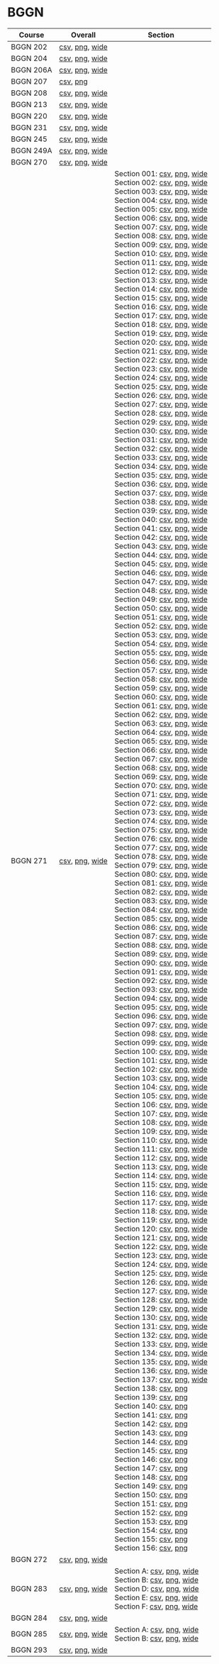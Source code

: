 # BGGN

| Course | Overall | Section |
| ------ | ------- | ------- |
| BGGN 202 | [csv](https://github.com/UCSD-Historical-Enrollment-Data/2023Fall/blob/main/overall/BGGN%20202.csv), [png](https://raw.githubusercontent.com/UCSD-Historical-Enrollment-Data/2023Fall/main/plot_overall/BGGN%20202.png), [wide](https://raw.githubusercontent.com/UCSD-Historical-Enrollment-Data/2023Fall/main/plot_overall_wide/BGGN%20202.png) |  |
| BGGN 204 | [csv](https://github.com/UCSD-Historical-Enrollment-Data/2023Fall/blob/main/overall/BGGN%20204.csv), [png](https://raw.githubusercontent.com/UCSD-Historical-Enrollment-Data/2023Fall/main/plot_overall/BGGN%20204.png), [wide](https://raw.githubusercontent.com/UCSD-Historical-Enrollment-Data/2023Fall/main/plot_overall_wide/BGGN%20204.png) |  |
| BGGN 206A | [csv](https://github.com/UCSD-Historical-Enrollment-Data/2023Fall/blob/main/overall/BGGN%20206A.csv), [png](https://raw.githubusercontent.com/UCSD-Historical-Enrollment-Data/2023Fall/main/plot_overall/BGGN%20206A.png), [wide](https://raw.githubusercontent.com/UCSD-Historical-Enrollment-Data/2023Fall/main/plot_overall_wide/BGGN%20206A.png) |  |
| BGGN 207 | [csv](https://github.com/UCSD-Historical-Enrollment-Data/2023Fall/blob/main/overall/BGGN%20207.csv), [png](https://raw.githubusercontent.com/UCSD-Historical-Enrollment-Data/2023Fall/main/plot_overall/BGGN%20207.png) |  |
| BGGN 208 | [csv](https://github.com/UCSD-Historical-Enrollment-Data/2023Fall/blob/main/overall/BGGN%20208.csv), [png](https://raw.githubusercontent.com/UCSD-Historical-Enrollment-Data/2023Fall/main/plot_overall/BGGN%20208.png), [wide](https://raw.githubusercontent.com/UCSD-Historical-Enrollment-Data/2023Fall/main/plot_overall_wide/BGGN%20208.png) |  |
| BGGN 213 | [csv](https://github.com/UCSD-Historical-Enrollment-Data/2023Fall/blob/main/overall/BGGN%20213.csv), [png](https://raw.githubusercontent.com/UCSD-Historical-Enrollment-Data/2023Fall/main/plot_overall/BGGN%20213.png), [wide](https://raw.githubusercontent.com/UCSD-Historical-Enrollment-Data/2023Fall/main/plot_overall_wide/BGGN%20213.png) |  |
| BGGN 220 | [csv](https://github.com/UCSD-Historical-Enrollment-Data/2023Fall/blob/main/overall/BGGN%20220.csv), [png](https://raw.githubusercontent.com/UCSD-Historical-Enrollment-Data/2023Fall/main/plot_overall/BGGN%20220.png), [wide](https://raw.githubusercontent.com/UCSD-Historical-Enrollment-Data/2023Fall/main/plot_overall_wide/BGGN%20220.png) |  |
| BGGN 231 | [csv](https://github.com/UCSD-Historical-Enrollment-Data/2023Fall/blob/main/overall/BGGN%20231.csv), [png](https://raw.githubusercontent.com/UCSD-Historical-Enrollment-Data/2023Fall/main/plot_overall/BGGN%20231.png), [wide](https://raw.githubusercontent.com/UCSD-Historical-Enrollment-Data/2023Fall/main/plot_overall_wide/BGGN%20231.png) |  |
| BGGN 245 | [csv](https://github.com/UCSD-Historical-Enrollment-Data/2023Fall/blob/main/overall/BGGN%20245.csv), [png](https://raw.githubusercontent.com/UCSD-Historical-Enrollment-Data/2023Fall/main/plot_overall/BGGN%20245.png), [wide](https://raw.githubusercontent.com/UCSD-Historical-Enrollment-Data/2023Fall/main/plot_overall_wide/BGGN%20245.png) |  |
| BGGN 249A | [csv](https://github.com/UCSD-Historical-Enrollment-Data/2023Fall/blob/main/overall/BGGN%20249A.csv), [png](https://raw.githubusercontent.com/UCSD-Historical-Enrollment-Data/2023Fall/main/plot_overall/BGGN%20249A.png), [wide](https://raw.githubusercontent.com/UCSD-Historical-Enrollment-Data/2023Fall/main/plot_overall_wide/BGGN%20249A.png) |  |
| BGGN 270 | [csv](https://github.com/UCSD-Historical-Enrollment-Data/2023Fall/blob/main/overall/BGGN%20270.csv), [png](https://raw.githubusercontent.com/UCSD-Historical-Enrollment-Data/2023Fall/main/plot_overall/BGGN%20270.png), [wide](https://raw.githubusercontent.com/UCSD-Historical-Enrollment-Data/2023Fall/main/plot_overall_wide/BGGN%20270.png) |  |
| BGGN 271 | [csv](https://github.com/UCSD-Historical-Enrollment-Data/2023Fall/blob/main/overall/BGGN%20271.csv), [png](https://raw.githubusercontent.com/UCSD-Historical-Enrollment-Data/2023Fall/main/plot_overall/BGGN%20271.png), [wide](https://raw.githubusercontent.com/UCSD-Historical-Enrollment-Data/2023Fall/main/plot_overall_wide/BGGN%20271.png) | Section 001: [csv](https://github.com/UCSD-Historical-Enrollment-Data/2023Fall/blob/main/section/BGGN%20271_001.csv), [png](https://raw.githubusercontent.com/UCSD-Historical-Enrollment-Data/2023Fall/main/plot_section/BGGN%20271_001.png), [wide](https://raw.githubusercontent.com/UCSD-Historical-Enrollment-Data/2023Fall/main/plot_section_wide/BGGN%20271_001.png)<br>Section 002: [csv](https://github.com/UCSD-Historical-Enrollment-Data/2023Fall/blob/main/section/BGGN%20271_002.csv), [png](https://raw.githubusercontent.com/UCSD-Historical-Enrollment-Data/2023Fall/main/plot_section/BGGN%20271_002.png), [wide](https://raw.githubusercontent.com/UCSD-Historical-Enrollment-Data/2023Fall/main/plot_section_wide/BGGN%20271_002.png)<br>Section 003: [csv](https://github.com/UCSD-Historical-Enrollment-Data/2023Fall/blob/main/section/BGGN%20271_003.csv), [png](https://raw.githubusercontent.com/UCSD-Historical-Enrollment-Data/2023Fall/main/plot_section/BGGN%20271_003.png), [wide](https://raw.githubusercontent.com/UCSD-Historical-Enrollment-Data/2023Fall/main/plot_section_wide/BGGN%20271_003.png)<br>Section 004: [csv](https://github.com/UCSD-Historical-Enrollment-Data/2023Fall/blob/main/section/BGGN%20271_004.csv), [png](https://raw.githubusercontent.com/UCSD-Historical-Enrollment-Data/2023Fall/main/plot_section/BGGN%20271_004.png), [wide](https://raw.githubusercontent.com/UCSD-Historical-Enrollment-Data/2023Fall/main/plot_section_wide/BGGN%20271_004.png)<br>Section 005: [csv](https://github.com/UCSD-Historical-Enrollment-Data/2023Fall/blob/main/section/BGGN%20271_005.csv), [png](https://raw.githubusercontent.com/UCSD-Historical-Enrollment-Data/2023Fall/main/plot_section/BGGN%20271_005.png), [wide](https://raw.githubusercontent.com/UCSD-Historical-Enrollment-Data/2023Fall/main/plot_section_wide/BGGN%20271_005.png)<br>Section 006: [csv](https://github.com/UCSD-Historical-Enrollment-Data/2023Fall/blob/main/section/BGGN%20271_006.csv), [png](https://raw.githubusercontent.com/UCSD-Historical-Enrollment-Data/2023Fall/main/plot_section/BGGN%20271_006.png), [wide](https://raw.githubusercontent.com/UCSD-Historical-Enrollment-Data/2023Fall/main/plot_section_wide/BGGN%20271_006.png)<br>Section 007: [csv](https://github.com/UCSD-Historical-Enrollment-Data/2023Fall/blob/main/section/BGGN%20271_007.csv), [png](https://raw.githubusercontent.com/UCSD-Historical-Enrollment-Data/2023Fall/main/plot_section/BGGN%20271_007.png), [wide](https://raw.githubusercontent.com/UCSD-Historical-Enrollment-Data/2023Fall/main/plot_section_wide/BGGN%20271_007.png)<br>Section 008: [csv](https://github.com/UCSD-Historical-Enrollment-Data/2023Fall/blob/main/section/BGGN%20271_008.csv), [png](https://raw.githubusercontent.com/UCSD-Historical-Enrollment-Data/2023Fall/main/plot_section/BGGN%20271_008.png), [wide](https://raw.githubusercontent.com/UCSD-Historical-Enrollment-Data/2023Fall/main/plot_section_wide/BGGN%20271_008.png)<br>Section 009: [csv](https://github.com/UCSD-Historical-Enrollment-Data/2023Fall/blob/main/section/BGGN%20271_009.csv), [png](https://raw.githubusercontent.com/UCSD-Historical-Enrollment-Data/2023Fall/main/plot_section/BGGN%20271_009.png), [wide](https://raw.githubusercontent.com/UCSD-Historical-Enrollment-Data/2023Fall/main/plot_section_wide/BGGN%20271_009.png)<br>Section 010: [csv](https://github.com/UCSD-Historical-Enrollment-Data/2023Fall/blob/main/section/BGGN%20271_010.csv), [png](https://raw.githubusercontent.com/UCSD-Historical-Enrollment-Data/2023Fall/main/plot_section/BGGN%20271_010.png), [wide](https://raw.githubusercontent.com/UCSD-Historical-Enrollment-Data/2023Fall/main/plot_section_wide/BGGN%20271_010.png)<br>Section 011: [csv](https://github.com/UCSD-Historical-Enrollment-Data/2023Fall/blob/main/section/BGGN%20271_011.csv), [png](https://raw.githubusercontent.com/UCSD-Historical-Enrollment-Data/2023Fall/main/plot_section/BGGN%20271_011.png), [wide](https://raw.githubusercontent.com/UCSD-Historical-Enrollment-Data/2023Fall/main/plot_section_wide/BGGN%20271_011.png)<br>Section 012: [csv](https://github.com/UCSD-Historical-Enrollment-Data/2023Fall/blob/main/section/BGGN%20271_012.csv), [png](https://raw.githubusercontent.com/UCSD-Historical-Enrollment-Data/2023Fall/main/plot_section/BGGN%20271_012.png), [wide](https://raw.githubusercontent.com/UCSD-Historical-Enrollment-Data/2023Fall/main/plot_section_wide/BGGN%20271_012.png)<br>Section 013: [csv](https://github.com/UCSD-Historical-Enrollment-Data/2023Fall/blob/main/section/BGGN%20271_013.csv), [png](https://raw.githubusercontent.com/UCSD-Historical-Enrollment-Data/2023Fall/main/plot_section/BGGN%20271_013.png), [wide](https://raw.githubusercontent.com/UCSD-Historical-Enrollment-Data/2023Fall/main/plot_section_wide/BGGN%20271_013.png)<br>Section 014: [csv](https://github.com/UCSD-Historical-Enrollment-Data/2023Fall/blob/main/section/BGGN%20271_014.csv), [png](https://raw.githubusercontent.com/UCSD-Historical-Enrollment-Data/2023Fall/main/plot_section/BGGN%20271_014.png), [wide](https://raw.githubusercontent.com/UCSD-Historical-Enrollment-Data/2023Fall/main/plot_section_wide/BGGN%20271_014.png)<br>Section 015: [csv](https://github.com/UCSD-Historical-Enrollment-Data/2023Fall/blob/main/section/BGGN%20271_015.csv), [png](https://raw.githubusercontent.com/UCSD-Historical-Enrollment-Data/2023Fall/main/plot_section/BGGN%20271_015.png), [wide](https://raw.githubusercontent.com/UCSD-Historical-Enrollment-Data/2023Fall/main/plot_section_wide/BGGN%20271_015.png)<br>Section 016: [csv](https://github.com/UCSD-Historical-Enrollment-Data/2023Fall/blob/main/section/BGGN%20271_016.csv), [png](https://raw.githubusercontent.com/UCSD-Historical-Enrollment-Data/2023Fall/main/plot_section/BGGN%20271_016.png), [wide](https://raw.githubusercontent.com/UCSD-Historical-Enrollment-Data/2023Fall/main/plot_section_wide/BGGN%20271_016.png)<br>Section 017: [csv](https://github.com/UCSD-Historical-Enrollment-Data/2023Fall/blob/main/section/BGGN%20271_017.csv), [png](https://raw.githubusercontent.com/UCSD-Historical-Enrollment-Data/2023Fall/main/plot_section/BGGN%20271_017.png), [wide](https://raw.githubusercontent.com/UCSD-Historical-Enrollment-Data/2023Fall/main/plot_section_wide/BGGN%20271_017.png)<br>Section 018: [csv](https://github.com/UCSD-Historical-Enrollment-Data/2023Fall/blob/main/section/BGGN%20271_018.csv), [png](https://raw.githubusercontent.com/UCSD-Historical-Enrollment-Data/2023Fall/main/plot_section/BGGN%20271_018.png), [wide](https://raw.githubusercontent.com/UCSD-Historical-Enrollment-Data/2023Fall/main/plot_section_wide/BGGN%20271_018.png)<br>Section 019: [csv](https://github.com/UCSD-Historical-Enrollment-Data/2023Fall/blob/main/section/BGGN%20271_019.csv), [png](https://raw.githubusercontent.com/UCSD-Historical-Enrollment-Data/2023Fall/main/plot_section/BGGN%20271_019.png), [wide](https://raw.githubusercontent.com/UCSD-Historical-Enrollment-Data/2023Fall/main/plot_section_wide/BGGN%20271_019.png)<br>Section 020: [csv](https://github.com/UCSD-Historical-Enrollment-Data/2023Fall/blob/main/section/BGGN%20271_020.csv), [png](https://raw.githubusercontent.com/UCSD-Historical-Enrollment-Data/2023Fall/main/plot_section/BGGN%20271_020.png), [wide](https://raw.githubusercontent.com/UCSD-Historical-Enrollment-Data/2023Fall/main/plot_section_wide/BGGN%20271_020.png)<br>Section 021: [csv](https://github.com/UCSD-Historical-Enrollment-Data/2023Fall/blob/main/section/BGGN%20271_021.csv), [png](https://raw.githubusercontent.com/UCSD-Historical-Enrollment-Data/2023Fall/main/plot_section/BGGN%20271_021.png), [wide](https://raw.githubusercontent.com/UCSD-Historical-Enrollment-Data/2023Fall/main/plot_section_wide/BGGN%20271_021.png)<br>Section 022: [csv](https://github.com/UCSD-Historical-Enrollment-Data/2023Fall/blob/main/section/BGGN%20271_022.csv), [png](https://raw.githubusercontent.com/UCSD-Historical-Enrollment-Data/2023Fall/main/plot_section/BGGN%20271_022.png), [wide](https://raw.githubusercontent.com/UCSD-Historical-Enrollment-Data/2023Fall/main/plot_section_wide/BGGN%20271_022.png)<br>Section 023: [csv](https://github.com/UCSD-Historical-Enrollment-Data/2023Fall/blob/main/section/BGGN%20271_023.csv), [png](https://raw.githubusercontent.com/UCSD-Historical-Enrollment-Data/2023Fall/main/plot_section/BGGN%20271_023.png), [wide](https://raw.githubusercontent.com/UCSD-Historical-Enrollment-Data/2023Fall/main/plot_section_wide/BGGN%20271_023.png)<br>Section 024: [csv](https://github.com/UCSD-Historical-Enrollment-Data/2023Fall/blob/main/section/BGGN%20271_024.csv), [png](https://raw.githubusercontent.com/UCSD-Historical-Enrollment-Data/2023Fall/main/plot_section/BGGN%20271_024.png), [wide](https://raw.githubusercontent.com/UCSD-Historical-Enrollment-Data/2023Fall/main/plot_section_wide/BGGN%20271_024.png)<br>Section 025: [csv](https://github.com/UCSD-Historical-Enrollment-Data/2023Fall/blob/main/section/BGGN%20271_025.csv), [png](https://raw.githubusercontent.com/UCSD-Historical-Enrollment-Data/2023Fall/main/plot_section/BGGN%20271_025.png), [wide](https://raw.githubusercontent.com/UCSD-Historical-Enrollment-Data/2023Fall/main/plot_section_wide/BGGN%20271_025.png)<br>Section 026: [csv](https://github.com/UCSD-Historical-Enrollment-Data/2023Fall/blob/main/section/BGGN%20271_026.csv), [png](https://raw.githubusercontent.com/UCSD-Historical-Enrollment-Data/2023Fall/main/plot_section/BGGN%20271_026.png), [wide](https://raw.githubusercontent.com/UCSD-Historical-Enrollment-Data/2023Fall/main/plot_section_wide/BGGN%20271_026.png)<br>Section 027: [csv](https://github.com/UCSD-Historical-Enrollment-Data/2023Fall/blob/main/section/BGGN%20271_027.csv), [png](https://raw.githubusercontent.com/UCSD-Historical-Enrollment-Data/2023Fall/main/plot_section/BGGN%20271_027.png), [wide](https://raw.githubusercontent.com/UCSD-Historical-Enrollment-Data/2023Fall/main/plot_section_wide/BGGN%20271_027.png)<br>Section 028: [csv](https://github.com/UCSD-Historical-Enrollment-Data/2023Fall/blob/main/section/BGGN%20271_028.csv), [png](https://raw.githubusercontent.com/UCSD-Historical-Enrollment-Data/2023Fall/main/plot_section/BGGN%20271_028.png), [wide](https://raw.githubusercontent.com/UCSD-Historical-Enrollment-Data/2023Fall/main/plot_section_wide/BGGN%20271_028.png)<br>Section 029: [csv](https://github.com/UCSD-Historical-Enrollment-Data/2023Fall/blob/main/section/BGGN%20271_029.csv), [png](https://raw.githubusercontent.com/UCSD-Historical-Enrollment-Data/2023Fall/main/plot_section/BGGN%20271_029.png), [wide](https://raw.githubusercontent.com/UCSD-Historical-Enrollment-Data/2023Fall/main/plot_section_wide/BGGN%20271_029.png)<br>Section 030: [csv](https://github.com/UCSD-Historical-Enrollment-Data/2023Fall/blob/main/section/BGGN%20271_030.csv), [png](https://raw.githubusercontent.com/UCSD-Historical-Enrollment-Data/2023Fall/main/plot_section/BGGN%20271_030.png), [wide](https://raw.githubusercontent.com/UCSD-Historical-Enrollment-Data/2023Fall/main/plot_section_wide/BGGN%20271_030.png)<br>Section 031: [csv](https://github.com/UCSD-Historical-Enrollment-Data/2023Fall/blob/main/section/BGGN%20271_031.csv), [png](https://raw.githubusercontent.com/UCSD-Historical-Enrollment-Data/2023Fall/main/plot_section/BGGN%20271_031.png), [wide](https://raw.githubusercontent.com/UCSD-Historical-Enrollment-Data/2023Fall/main/plot_section_wide/BGGN%20271_031.png)<br>Section 032: [csv](https://github.com/UCSD-Historical-Enrollment-Data/2023Fall/blob/main/section/BGGN%20271_032.csv), [png](https://raw.githubusercontent.com/UCSD-Historical-Enrollment-Data/2023Fall/main/plot_section/BGGN%20271_032.png), [wide](https://raw.githubusercontent.com/UCSD-Historical-Enrollment-Data/2023Fall/main/plot_section_wide/BGGN%20271_032.png)<br>Section 033: [csv](https://github.com/UCSD-Historical-Enrollment-Data/2023Fall/blob/main/section/BGGN%20271_033.csv), [png](https://raw.githubusercontent.com/UCSD-Historical-Enrollment-Data/2023Fall/main/plot_section/BGGN%20271_033.png), [wide](https://raw.githubusercontent.com/UCSD-Historical-Enrollment-Data/2023Fall/main/plot_section_wide/BGGN%20271_033.png)<br>Section 034: [csv](https://github.com/UCSD-Historical-Enrollment-Data/2023Fall/blob/main/section/BGGN%20271_034.csv), [png](https://raw.githubusercontent.com/UCSD-Historical-Enrollment-Data/2023Fall/main/plot_section/BGGN%20271_034.png), [wide](https://raw.githubusercontent.com/UCSD-Historical-Enrollment-Data/2023Fall/main/plot_section_wide/BGGN%20271_034.png)<br>Section 035: [csv](https://github.com/UCSD-Historical-Enrollment-Data/2023Fall/blob/main/section/BGGN%20271_035.csv), [png](https://raw.githubusercontent.com/UCSD-Historical-Enrollment-Data/2023Fall/main/plot_section/BGGN%20271_035.png), [wide](https://raw.githubusercontent.com/UCSD-Historical-Enrollment-Data/2023Fall/main/plot_section_wide/BGGN%20271_035.png)<br>Section 036: [csv](https://github.com/UCSD-Historical-Enrollment-Data/2023Fall/blob/main/section/BGGN%20271_036.csv), [png](https://raw.githubusercontent.com/UCSD-Historical-Enrollment-Data/2023Fall/main/plot_section/BGGN%20271_036.png), [wide](https://raw.githubusercontent.com/UCSD-Historical-Enrollment-Data/2023Fall/main/plot_section_wide/BGGN%20271_036.png)<br>Section 037: [csv](https://github.com/UCSD-Historical-Enrollment-Data/2023Fall/blob/main/section/BGGN%20271_037.csv), [png](https://raw.githubusercontent.com/UCSD-Historical-Enrollment-Data/2023Fall/main/plot_section/BGGN%20271_037.png), [wide](https://raw.githubusercontent.com/UCSD-Historical-Enrollment-Data/2023Fall/main/plot_section_wide/BGGN%20271_037.png)<br>Section 038: [csv](https://github.com/UCSD-Historical-Enrollment-Data/2023Fall/blob/main/section/BGGN%20271_038.csv), [png](https://raw.githubusercontent.com/UCSD-Historical-Enrollment-Data/2023Fall/main/plot_section/BGGN%20271_038.png), [wide](https://raw.githubusercontent.com/UCSD-Historical-Enrollment-Data/2023Fall/main/plot_section_wide/BGGN%20271_038.png)<br>Section 039: [csv](https://github.com/UCSD-Historical-Enrollment-Data/2023Fall/blob/main/section/BGGN%20271_039.csv), [png](https://raw.githubusercontent.com/UCSD-Historical-Enrollment-Data/2023Fall/main/plot_section/BGGN%20271_039.png), [wide](https://raw.githubusercontent.com/UCSD-Historical-Enrollment-Data/2023Fall/main/plot_section_wide/BGGN%20271_039.png)<br>Section 040: [csv](https://github.com/UCSD-Historical-Enrollment-Data/2023Fall/blob/main/section/BGGN%20271_040.csv), [png](https://raw.githubusercontent.com/UCSD-Historical-Enrollment-Data/2023Fall/main/plot_section/BGGN%20271_040.png), [wide](https://raw.githubusercontent.com/UCSD-Historical-Enrollment-Data/2023Fall/main/plot_section_wide/BGGN%20271_040.png)<br>Section 041: [csv](https://github.com/UCSD-Historical-Enrollment-Data/2023Fall/blob/main/section/BGGN%20271_041.csv), [png](https://raw.githubusercontent.com/UCSD-Historical-Enrollment-Data/2023Fall/main/plot_section/BGGN%20271_041.png), [wide](https://raw.githubusercontent.com/UCSD-Historical-Enrollment-Data/2023Fall/main/plot_section_wide/BGGN%20271_041.png)<br>Section 042: [csv](https://github.com/UCSD-Historical-Enrollment-Data/2023Fall/blob/main/section/BGGN%20271_042.csv), [png](https://raw.githubusercontent.com/UCSD-Historical-Enrollment-Data/2023Fall/main/plot_section/BGGN%20271_042.png), [wide](https://raw.githubusercontent.com/UCSD-Historical-Enrollment-Data/2023Fall/main/plot_section_wide/BGGN%20271_042.png)<br>Section 043: [csv](https://github.com/UCSD-Historical-Enrollment-Data/2023Fall/blob/main/section/BGGN%20271_043.csv), [png](https://raw.githubusercontent.com/UCSD-Historical-Enrollment-Data/2023Fall/main/plot_section/BGGN%20271_043.png), [wide](https://raw.githubusercontent.com/UCSD-Historical-Enrollment-Data/2023Fall/main/plot_section_wide/BGGN%20271_043.png)<br>Section 044: [csv](https://github.com/UCSD-Historical-Enrollment-Data/2023Fall/blob/main/section/BGGN%20271_044.csv), [png](https://raw.githubusercontent.com/UCSD-Historical-Enrollment-Data/2023Fall/main/plot_section/BGGN%20271_044.png), [wide](https://raw.githubusercontent.com/UCSD-Historical-Enrollment-Data/2023Fall/main/plot_section_wide/BGGN%20271_044.png)<br>Section 045: [csv](https://github.com/UCSD-Historical-Enrollment-Data/2023Fall/blob/main/section/BGGN%20271_045.csv), [png](https://raw.githubusercontent.com/UCSD-Historical-Enrollment-Data/2023Fall/main/plot_section/BGGN%20271_045.png), [wide](https://raw.githubusercontent.com/UCSD-Historical-Enrollment-Data/2023Fall/main/plot_section_wide/BGGN%20271_045.png)<br>Section 046: [csv](https://github.com/UCSD-Historical-Enrollment-Data/2023Fall/blob/main/section/BGGN%20271_046.csv), [png](https://raw.githubusercontent.com/UCSD-Historical-Enrollment-Data/2023Fall/main/plot_section/BGGN%20271_046.png), [wide](https://raw.githubusercontent.com/UCSD-Historical-Enrollment-Data/2023Fall/main/plot_section_wide/BGGN%20271_046.png)<br>Section 047: [csv](https://github.com/UCSD-Historical-Enrollment-Data/2023Fall/blob/main/section/BGGN%20271_047.csv), [png](https://raw.githubusercontent.com/UCSD-Historical-Enrollment-Data/2023Fall/main/plot_section/BGGN%20271_047.png), [wide](https://raw.githubusercontent.com/UCSD-Historical-Enrollment-Data/2023Fall/main/plot_section_wide/BGGN%20271_047.png)<br>Section 048: [csv](https://github.com/UCSD-Historical-Enrollment-Data/2023Fall/blob/main/section/BGGN%20271_048.csv), [png](https://raw.githubusercontent.com/UCSD-Historical-Enrollment-Data/2023Fall/main/plot_section/BGGN%20271_048.png), [wide](https://raw.githubusercontent.com/UCSD-Historical-Enrollment-Data/2023Fall/main/plot_section_wide/BGGN%20271_048.png)<br>Section 049: [csv](https://github.com/UCSD-Historical-Enrollment-Data/2023Fall/blob/main/section/BGGN%20271_049.csv), [png](https://raw.githubusercontent.com/UCSD-Historical-Enrollment-Data/2023Fall/main/plot_section/BGGN%20271_049.png), [wide](https://raw.githubusercontent.com/UCSD-Historical-Enrollment-Data/2023Fall/main/plot_section_wide/BGGN%20271_049.png)<br>Section 050: [csv](https://github.com/UCSD-Historical-Enrollment-Data/2023Fall/blob/main/section/BGGN%20271_050.csv), [png](https://raw.githubusercontent.com/UCSD-Historical-Enrollment-Data/2023Fall/main/plot_section/BGGN%20271_050.png), [wide](https://raw.githubusercontent.com/UCSD-Historical-Enrollment-Data/2023Fall/main/plot_section_wide/BGGN%20271_050.png)<br>Section 051: [csv](https://github.com/UCSD-Historical-Enrollment-Data/2023Fall/blob/main/section/BGGN%20271_051.csv), [png](https://raw.githubusercontent.com/UCSD-Historical-Enrollment-Data/2023Fall/main/plot_section/BGGN%20271_051.png), [wide](https://raw.githubusercontent.com/UCSD-Historical-Enrollment-Data/2023Fall/main/plot_section_wide/BGGN%20271_051.png)<br>Section 052: [csv](https://github.com/UCSD-Historical-Enrollment-Data/2023Fall/blob/main/section/BGGN%20271_052.csv), [png](https://raw.githubusercontent.com/UCSD-Historical-Enrollment-Data/2023Fall/main/plot_section/BGGN%20271_052.png), [wide](https://raw.githubusercontent.com/UCSD-Historical-Enrollment-Data/2023Fall/main/plot_section_wide/BGGN%20271_052.png)<br>Section 053: [csv](https://github.com/UCSD-Historical-Enrollment-Data/2023Fall/blob/main/section/BGGN%20271_053.csv), [png](https://raw.githubusercontent.com/UCSD-Historical-Enrollment-Data/2023Fall/main/plot_section/BGGN%20271_053.png), [wide](https://raw.githubusercontent.com/UCSD-Historical-Enrollment-Data/2023Fall/main/plot_section_wide/BGGN%20271_053.png)<br>Section 054: [csv](https://github.com/UCSD-Historical-Enrollment-Data/2023Fall/blob/main/section/BGGN%20271_054.csv), [png](https://raw.githubusercontent.com/UCSD-Historical-Enrollment-Data/2023Fall/main/plot_section/BGGN%20271_054.png), [wide](https://raw.githubusercontent.com/UCSD-Historical-Enrollment-Data/2023Fall/main/plot_section_wide/BGGN%20271_054.png)<br>Section 055: [csv](https://github.com/UCSD-Historical-Enrollment-Data/2023Fall/blob/main/section/BGGN%20271_055.csv), [png](https://raw.githubusercontent.com/UCSD-Historical-Enrollment-Data/2023Fall/main/plot_section/BGGN%20271_055.png), [wide](https://raw.githubusercontent.com/UCSD-Historical-Enrollment-Data/2023Fall/main/plot_section_wide/BGGN%20271_055.png)<br>Section 056: [csv](https://github.com/UCSD-Historical-Enrollment-Data/2023Fall/blob/main/section/BGGN%20271_056.csv), [png](https://raw.githubusercontent.com/UCSD-Historical-Enrollment-Data/2023Fall/main/plot_section/BGGN%20271_056.png), [wide](https://raw.githubusercontent.com/UCSD-Historical-Enrollment-Data/2023Fall/main/plot_section_wide/BGGN%20271_056.png)<br>Section 057: [csv](https://github.com/UCSD-Historical-Enrollment-Data/2023Fall/blob/main/section/BGGN%20271_057.csv), [png](https://raw.githubusercontent.com/UCSD-Historical-Enrollment-Data/2023Fall/main/plot_section/BGGN%20271_057.png), [wide](https://raw.githubusercontent.com/UCSD-Historical-Enrollment-Data/2023Fall/main/plot_section_wide/BGGN%20271_057.png)<br>Section 058: [csv](https://github.com/UCSD-Historical-Enrollment-Data/2023Fall/blob/main/section/BGGN%20271_058.csv), [png](https://raw.githubusercontent.com/UCSD-Historical-Enrollment-Data/2023Fall/main/plot_section/BGGN%20271_058.png), [wide](https://raw.githubusercontent.com/UCSD-Historical-Enrollment-Data/2023Fall/main/plot_section_wide/BGGN%20271_058.png)<br>Section 059: [csv](https://github.com/UCSD-Historical-Enrollment-Data/2023Fall/blob/main/section/BGGN%20271_059.csv), [png](https://raw.githubusercontent.com/UCSD-Historical-Enrollment-Data/2023Fall/main/plot_section/BGGN%20271_059.png), [wide](https://raw.githubusercontent.com/UCSD-Historical-Enrollment-Data/2023Fall/main/plot_section_wide/BGGN%20271_059.png)<br>Section 060: [csv](https://github.com/UCSD-Historical-Enrollment-Data/2023Fall/blob/main/section/BGGN%20271_060.csv), [png](https://raw.githubusercontent.com/UCSD-Historical-Enrollment-Data/2023Fall/main/plot_section/BGGN%20271_060.png), [wide](https://raw.githubusercontent.com/UCSD-Historical-Enrollment-Data/2023Fall/main/plot_section_wide/BGGN%20271_060.png)<br>Section 061: [csv](https://github.com/UCSD-Historical-Enrollment-Data/2023Fall/blob/main/section/BGGN%20271_061.csv), [png](https://raw.githubusercontent.com/UCSD-Historical-Enrollment-Data/2023Fall/main/plot_section/BGGN%20271_061.png), [wide](https://raw.githubusercontent.com/UCSD-Historical-Enrollment-Data/2023Fall/main/plot_section_wide/BGGN%20271_061.png)<br>Section 062: [csv](https://github.com/UCSD-Historical-Enrollment-Data/2023Fall/blob/main/section/BGGN%20271_062.csv), [png](https://raw.githubusercontent.com/UCSD-Historical-Enrollment-Data/2023Fall/main/plot_section/BGGN%20271_062.png), [wide](https://raw.githubusercontent.com/UCSD-Historical-Enrollment-Data/2023Fall/main/plot_section_wide/BGGN%20271_062.png)<br>Section 063: [csv](https://github.com/UCSD-Historical-Enrollment-Data/2023Fall/blob/main/section/BGGN%20271_063.csv), [png](https://raw.githubusercontent.com/UCSD-Historical-Enrollment-Data/2023Fall/main/plot_section/BGGN%20271_063.png), [wide](https://raw.githubusercontent.com/UCSD-Historical-Enrollment-Data/2023Fall/main/plot_section_wide/BGGN%20271_063.png)<br>Section 064: [csv](https://github.com/UCSD-Historical-Enrollment-Data/2023Fall/blob/main/section/BGGN%20271_064.csv), [png](https://raw.githubusercontent.com/UCSD-Historical-Enrollment-Data/2023Fall/main/plot_section/BGGN%20271_064.png), [wide](https://raw.githubusercontent.com/UCSD-Historical-Enrollment-Data/2023Fall/main/plot_section_wide/BGGN%20271_064.png)<br>Section 065: [csv](https://github.com/UCSD-Historical-Enrollment-Data/2023Fall/blob/main/section/BGGN%20271_065.csv), [png](https://raw.githubusercontent.com/UCSD-Historical-Enrollment-Data/2023Fall/main/plot_section/BGGN%20271_065.png), [wide](https://raw.githubusercontent.com/UCSD-Historical-Enrollment-Data/2023Fall/main/plot_section_wide/BGGN%20271_065.png)<br>Section 066: [csv](https://github.com/UCSD-Historical-Enrollment-Data/2023Fall/blob/main/section/BGGN%20271_066.csv), [png](https://raw.githubusercontent.com/UCSD-Historical-Enrollment-Data/2023Fall/main/plot_section/BGGN%20271_066.png), [wide](https://raw.githubusercontent.com/UCSD-Historical-Enrollment-Data/2023Fall/main/plot_section_wide/BGGN%20271_066.png)<br>Section 067: [csv](https://github.com/UCSD-Historical-Enrollment-Data/2023Fall/blob/main/section/BGGN%20271_067.csv), [png](https://raw.githubusercontent.com/UCSD-Historical-Enrollment-Data/2023Fall/main/plot_section/BGGN%20271_067.png), [wide](https://raw.githubusercontent.com/UCSD-Historical-Enrollment-Data/2023Fall/main/plot_section_wide/BGGN%20271_067.png)<br>Section 068: [csv](https://github.com/UCSD-Historical-Enrollment-Data/2023Fall/blob/main/section/BGGN%20271_068.csv), [png](https://raw.githubusercontent.com/UCSD-Historical-Enrollment-Data/2023Fall/main/plot_section/BGGN%20271_068.png), [wide](https://raw.githubusercontent.com/UCSD-Historical-Enrollment-Data/2023Fall/main/plot_section_wide/BGGN%20271_068.png)<br>Section 069: [csv](https://github.com/UCSD-Historical-Enrollment-Data/2023Fall/blob/main/section/BGGN%20271_069.csv), [png](https://raw.githubusercontent.com/UCSD-Historical-Enrollment-Data/2023Fall/main/plot_section/BGGN%20271_069.png), [wide](https://raw.githubusercontent.com/UCSD-Historical-Enrollment-Data/2023Fall/main/plot_section_wide/BGGN%20271_069.png)<br>Section 070: [csv](https://github.com/UCSD-Historical-Enrollment-Data/2023Fall/blob/main/section/BGGN%20271_070.csv), [png](https://raw.githubusercontent.com/UCSD-Historical-Enrollment-Data/2023Fall/main/plot_section/BGGN%20271_070.png), [wide](https://raw.githubusercontent.com/UCSD-Historical-Enrollment-Data/2023Fall/main/plot_section_wide/BGGN%20271_070.png)<br>Section 071: [csv](https://github.com/UCSD-Historical-Enrollment-Data/2023Fall/blob/main/section/BGGN%20271_071.csv), [png](https://raw.githubusercontent.com/UCSD-Historical-Enrollment-Data/2023Fall/main/plot_section/BGGN%20271_071.png), [wide](https://raw.githubusercontent.com/UCSD-Historical-Enrollment-Data/2023Fall/main/plot_section_wide/BGGN%20271_071.png)<br>Section 072: [csv](https://github.com/UCSD-Historical-Enrollment-Data/2023Fall/blob/main/section/BGGN%20271_072.csv), [png](https://raw.githubusercontent.com/UCSD-Historical-Enrollment-Data/2023Fall/main/plot_section/BGGN%20271_072.png), [wide](https://raw.githubusercontent.com/UCSD-Historical-Enrollment-Data/2023Fall/main/plot_section_wide/BGGN%20271_072.png)<br>Section 073: [csv](https://github.com/UCSD-Historical-Enrollment-Data/2023Fall/blob/main/section/BGGN%20271_073.csv), [png](https://raw.githubusercontent.com/UCSD-Historical-Enrollment-Data/2023Fall/main/plot_section/BGGN%20271_073.png), [wide](https://raw.githubusercontent.com/UCSD-Historical-Enrollment-Data/2023Fall/main/plot_section_wide/BGGN%20271_073.png)<br>Section 074: [csv](https://github.com/UCSD-Historical-Enrollment-Data/2023Fall/blob/main/section/BGGN%20271_074.csv), [png](https://raw.githubusercontent.com/UCSD-Historical-Enrollment-Data/2023Fall/main/plot_section/BGGN%20271_074.png), [wide](https://raw.githubusercontent.com/UCSD-Historical-Enrollment-Data/2023Fall/main/plot_section_wide/BGGN%20271_074.png)<br>Section 075: [csv](https://github.com/UCSD-Historical-Enrollment-Data/2023Fall/blob/main/section/BGGN%20271_075.csv), [png](https://raw.githubusercontent.com/UCSD-Historical-Enrollment-Data/2023Fall/main/plot_section/BGGN%20271_075.png), [wide](https://raw.githubusercontent.com/UCSD-Historical-Enrollment-Data/2023Fall/main/plot_section_wide/BGGN%20271_075.png)<br>Section 076: [csv](https://github.com/UCSD-Historical-Enrollment-Data/2023Fall/blob/main/section/BGGN%20271_076.csv), [png](https://raw.githubusercontent.com/UCSD-Historical-Enrollment-Data/2023Fall/main/plot_section/BGGN%20271_076.png), [wide](https://raw.githubusercontent.com/UCSD-Historical-Enrollment-Data/2023Fall/main/plot_section_wide/BGGN%20271_076.png)<br>Section 077: [csv](https://github.com/UCSD-Historical-Enrollment-Data/2023Fall/blob/main/section/BGGN%20271_077.csv), [png](https://raw.githubusercontent.com/UCSD-Historical-Enrollment-Data/2023Fall/main/plot_section/BGGN%20271_077.png), [wide](https://raw.githubusercontent.com/UCSD-Historical-Enrollment-Data/2023Fall/main/plot_section_wide/BGGN%20271_077.png)<br>Section 078: [csv](https://github.com/UCSD-Historical-Enrollment-Data/2023Fall/blob/main/section/BGGN%20271_078.csv), [png](https://raw.githubusercontent.com/UCSD-Historical-Enrollment-Data/2023Fall/main/plot_section/BGGN%20271_078.png), [wide](https://raw.githubusercontent.com/UCSD-Historical-Enrollment-Data/2023Fall/main/plot_section_wide/BGGN%20271_078.png)<br>Section 079: [csv](https://github.com/UCSD-Historical-Enrollment-Data/2023Fall/blob/main/section/BGGN%20271_079.csv), [png](https://raw.githubusercontent.com/UCSD-Historical-Enrollment-Data/2023Fall/main/plot_section/BGGN%20271_079.png), [wide](https://raw.githubusercontent.com/UCSD-Historical-Enrollment-Data/2023Fall/main/plot_section_wide/BGGN%20271_079.png)<br>Section 080: [csv](https://github.com/UCSD-Historical-Enrollment-Data/2023Fall/blob/main/section/BGGN%20271_080.csv), [png](https://raw.githubusercontent.com/UCSD-Historical-Enrollment-Data/2023Fall/main/plot_section/BGGN%20271_080.png), [wide](https://raw.githubusercontent.com/UCSD-Historical-Enrollment-Data/2023Fall/main/plot_section_wide/BGGN%20271_080.png)<br>Section 081: [csv](https://github.com/UCSD-Historical-Enrollment-Data/2023Fall/blob/main/section/BGGN%20271_081.csv), [png](https://raw.githubusercontent.com/UCSD-Historical-Enrollment-Data/2023Fall/main/plot_section/BGGN%20271_081.png), [wide](https://raw.githubusercontent.com/UCSD-Historical-Enrollment-Data/2023Fall/main/plot_section_wide/BGGN%20271_081.png)<br>Section 082: [csv](https://github.com/UCSD-Historical-Enrollment-Data/2023Fall/blob/main/section/BGGN%20271_082.csv), [png](https://raw.githubusercontent.com/UCSD-Historical-Enrollment-Data/2023Fall/main/plot_section/BGGN%20271_082.png), [wide](https://raw.githubusercontent.com/UCSD-Historical-Enrollment-Data/2023Fall/main/plot_section_wide/BGGN%20271_082.png)<br>Section 083: [csv](https://github.com/UCSD-Historical-Enrollment-Data/2023Fall/blob/main/section/BGGN%20271_083.csv), [png](https://raw.githubusercontent.com/UCSD-Historical-Enrollment-Data/2023Fall/main/plot_section/BGGN%20271_083.png), [wide](https://raw.githubusercontent.com/UCSD-Historical-Enrollment-Data/2023Fall/main/plot_section_wide/BGGN%20271_083.png)<br>Section 084: [csv](https://github.com/UCSD-Historical-Enrollment-Data/2023Fall/blob/main/section/BGGN%20271_084.csv), [png](https://raw.githubusercontent.com/UCSD-Historical-Enrollment-Data/2023Fall/main/plot_section/BGGN%20271_084.png), [wide](https://raw.githubusercontent.com/UCSD-Historical-Enrollment-Data/2023Fall/main/plot_section_wide/BGGN%20271_084.png)<br>Section 085: [csv](https://github.com/UCSD-Historical-Enrollment-Data/2023Fall/blob/main/section/BGGN%20271_085.csv), [png](https://raw.githubusercontent.com/UCSD-Historical-Enrollment-Data/2023Fall/main/plot_section/BGGN%20271_085.png), [wide](https://raw.githubusercontent.com/UCSD-Historical-Enrollment-Data/2023Fall/main/plot_section_wide/BGGN%20271_085.png)<br>Section 086: [csv](https://github.com/UCSD-Historical-Enrollment-Data/2023Fall/blob/main/section/BGGN%20271_086.csv), [png](https://raw.githubusercontent.com/UCSD-Historical-Enrollment-Data/2023Fall/main/plot_section/BGGN%20271_086.png), [wide](https://raw.githubusercontent.com/UCSD-Historical-Enrollment-Data/2023Fall/main/plot_section_wide/BGGN%20271_086.png)<br>Section 087: [csv](https://github.com/UCSD-Historical-Enrollment-Data/2023Fall/blob/main/section/BGGN%20271_087.csv), [png](https://raw.githubusercontent.com/UCSD-Historical-Enrollment-Data/2023Fall/main/plot_section/BGGN%20271_087.png), [wide](https://raw.githubusercontent.com/UCSD-Historical-Enrollment-Data/2023Fall/main/plot_section_wide/BGGN%20271_087.png)<br>Section 088: [csv](https://github.com/UCSD-Historical-Enrollment-Data/2023Fall/blob/main/section/BGGN%20271_088.csv), [png](https://raw.githubusercontent.com/UCSD-Historical-Enrollment-Data/2023Fall/main/plot_section/BGGN%20271_088.png), [wide](https://raw.githubusercontent.com/UCSD-Historical-Enrollment-Data/2023Fall/main/plot_section_wide/BGGN%20271_088.png)<br>Section 089: [csv](https://github.com/UCSD-Historical-Enrollment-Data/2023Fall/blob/main/section/BGGN%20271_089.csv), [png](https://raw.githubusercontent.com/UCSD-Historical-Enrollment-Data/2023Fall/main/plot_section/BGGN%20271_089.png), [wide](https://raw.githubusercontent.com/UCSD-Historical-Enrollment-Data/2023Fall/main/plot_section_wide/BGGN%20271_089.png)<br>Section 090: [csv](https://github.com/UCSD-Historical-Enrollment-Data/2023Fall/blob/main/section/BGGN%20271_090.csv), [png](https://raw.githubusercontent.com/UCSD-Historical-Enrollment-Data/2023Fall/main/plot_section/BGGN%20271_090.png), [wide](https://raw.githubusercontent.com/UCSD-Historical-Enrollment-Data/2023Fall/main/plot_section_wide/BGGN%20271_090.png)<br>Section 091: [csv](https://github.com/UCSD-Historical-Enrollment-Data/2023Fall/blob/main/section/BGGN%20271_091.csv), [png](https://raw.githubusercontent.com/UCSD-Historical-Enrollment-Data/2023Fall/main/plot_section/BGGN%20271_091.png), [wide](https://raw.githubusercontent.com/UCSD-Historical-Enrollment-Data/2023Fall/main/plot_section_wide/BGGN%20271_091.png)<br>Section 092: [csv](https://github.com/UCSD-Historical-Enrollment-Data/2023Fall/blob/main/section/BGGN%20271_092.csv), [png](https://raw.githubusercontent.com/UCSD-Historical-Enrollment-Data/2023Fall/main/plot_section/BGGN%20271_092.png), [wide](https://raw.githubusercontent.com/UCSD-Historical-Enrollment-Data/2023Fall/main/plot_section_wide/BGGN%20271_092.png)<br>Section 093: [csv](https://github.com/UCSD-Historical-Enrollment-Data/2023Fall/blob/main/section/BGGN%20271_093.csv), [png](https://raw.githubusercontent.com/UCSD-Historical-Enrollment-Data/2023Fall/main/plot_section/BGGN%20271_093.png), [wide](https://raw.githubusercontent.com/UCSD-Historical-Enrollment-Data/2023Fall/main/plot_section_wide/BGGN%20271_093.png)<br>Section 094: [csv](https://github.com/UCSD-Historical-Enrollment-Data/2023Fall/blob/main/section/BGGN%20271_094.csv), [png](https://raw.githubusercontent.com/UCSD-Historical-Enrollment-Data/2023Fall/main/plot_section/BGGN%20271_094.png), [wide](https://raw.githubusercontent.com/UCSD-Historical-Enrollment-Data/2023Fall/main/plot_section_wide/BGGN%20271_094.png)<br>Section 095: [csv](https://github.com/UCSD-Historical-Enrollment-Data/2023Fall/blob/main/section/BGGN%20271_095.csv), [png](https://raw.githubusercontent.com/UCSD-Historical-Enrollment-Data/2023Fall/main/plot_section/BGGN%20271_095.png), [wide](https://raw.githubusercontent.com/UCSD-Historical-Enrollment-Data/2023Fall/main/plot_section_wide/BGGN%20271_095.png)<br>Section 096: [csv](https://github.com/UCSD-Historical-Enrollment-Data/2023Fall/blob/main/section/BGGN%20271_096.csv), [png](https://raw.githubusercontent.com/UCSD-Historical-Enrollment-Data/2023Fall/main/plot_section/BGGN%20271_096.png), [wide](https://raw.githubusercontent.com/UCSD-Historical-Enrollment-Data/2023Fall/main/plot_section_wide/BGGN%20271_096.png)<br>Section 097: [csv](https://github.com/UCSD-Historical-Enrollment-Data/2023Fall/blob/main/section/BGGN%20271_097.csv), [png](https://raw.githubusercontent.com/UCSD-Historical-Enrollment-Data/2023Fall/main/plot_section/BGGN%20271_097.png), [wide](https://raw.githubusercontent.com/UCSD-Historical-Enrollment-Data/2023Fall/main/plot_section_wide/BGGN%20271_097.png)<br>Section 098: [csv](https://github.com/UCSD-Historical-Enrollment-Data/2023Fall/blob/main/section/BGGN%20271_098.csv), [png](https://raw.githubusercontent.com/UCSD-Historical-Enrollment-Data/2023Fall/main/plot_section/BGGN%20271_098.png), [wide](https://raw.githubusercontent.com/UCSD-Historical-Enrollment-Data/2023Fall/main/plot_section_wide/BGGN%20271_098.png)<br>Section 099: [csv](https://github.com/UCSD-Historical-Enrollment-Data/2023Fall/blob/main/section/BGGN%20271_099.csv), [png](https://raw.githubusercontent.com/UCSD-Historical-Enrollment-Data/2023Fall/main/plot_section/BGGN%20271_099.png), [wide](https://raw.githubusercontent.com/UCSD-Historical-Enrollment-Data/2023Fall/main/plot_section_wide/BGGN%20271_099.png)<br>Section 100: [csv](https://github.com/UCSD-Historical-Enrollment-Data/2023Fall/blob/main/section/BGGN%20271_100.csv), [png](https://raw.githubusercontent.com/UCSD-Historical-Enrollment-Data/2023Fall/main/plot_section/BGGN%20271_100.png), [wide](https://raw.githubusercontent.com/UCSD-Historical-Enrollment-Data/2023Fall/main/plot_section_wide/BGGN%20271_100.png)<br>Section 101: [csv](https://github.com/UCSD-Historical-Enrollment-Data/2023Fall/blob/main/section/BGGN%20271_101.csv), [png](https://raw.githubusercontent.com/UCSD-Historical-Enrollment-Data/2023Fall/main/plot_section/BGGN%20271_101.png), [wide](https://raw.githubusercontent.com/UCSD-Historical-Enrollment-Data/2023Fall/main/plot_section_wide/BGGN%20271_101.png)<br>Section 102: [csv](https://github.com/UCSD-Historical-Enrollment-Data/2023Fall/blob/main/section/BGGN%20271_102.csv), [png](https://raw.githubusercontent.com/UCSD-Historical-Enrollment-Data/2023Fall/main/plot_section/BGGN%20271_102.png), [wide](https://raw.githubusercontent.com/UCSD-Historical-Enrollment-Data/2023Fall/main/plot_section_wide/BGGN%20271_102.png)<br>Section 103: [csv](https://github.com/UCSD-Historical-Enrollment-Data/2023Fall/blob/main/section/BGGN%20271_103.csv), [png](https://raw.githubusercontent.com/UCSD-Historical-Enrollment-Data/2023Fall/main/plot_section/BGGN%20271_103.png), [wide](https://raw.githubusercontent.com/UCSD-Historical-Enrollment-Data/2023Fall/main/plot_section_wide/BGGN%20271_103.png)<br>Section 104: [csv](https://github.com/UCSD-Historical-Enrollment-Data/2023Fall/blob/main/section/BGGN%20271_104.csv), [png](https://raw.githubusercontent.com/UCSD-Historical-Enrollment-Data/2023Fall/main/plot_section/BGGN%20271_104.png), [wide](https://raw.githubusercontent.com/UCSD-Historical-Enrollment-Data/2023Fall/main/plot_section_wide/BGGN%20271_104.png)<br>Section 105: [csv](https://github.com/UCSD-Historical-Enrollment-Data/2023Fall/blob/main/section/BGGN%20271_105.csv), [png](https://raw.githubusercontent.com/UCSD-Historical-Enrollment-Data/2023Fall/main/plot_section/BGGN%20271_105.png), [wide](https://raw.githubusercontent.com/UCSD-Historical-Enrollment-Data/2023Fall/main/plot_section_wide/BGGN%20271_105.png)<br>Section 106: [csv](https://github.com/UCSD-Historical-Enrollment-Data/2023Fall/blob/main/section/BGGN%20271_106.csv), [png](https://raw.githubusercontent.com/UCSD-Historical-Enrollment-Data/2023Fall/main/plot_section/BGGN%20271_106.png), [wide](https://raw.githubusercontent.com/UCSD-Historical-Enrollment-Data/2023Fall/main/plot_section_wide/BGGN%20271_106.png)<br>Section 107: [csv](https://github.com/UCSD-Historical-Enrollment-Data/2023Fall/blob/main/section/BGGN%20271_107.csv), [png](https://raw.githubusercontent.com/UCSD-Historical-Enrollment-Data/2023Fall/main/plot_section/BGGN%20271_107.png), [wide](https://raw.githubusercontent.com/UCSD-Historical-Enrollment-Data/2023Fall/main/plot_section_wide/BGGN%20271_107.png)<br>Section 108: [csv](https://github.com/UCSD-Historical-Enrollment-Data/2023Fall/blob/main/section/BGGN%20271_108.csv), [png](https://raw.githubusercontent.com/UCSD-Historical-Enrollment-Data/2023Fall/main/plot_section/BGGN%20271_108.png), [wide](https://raw.githubusercontent.com/UCSD-Historical-Enrollment-Data/2023Fall/main/plot_section_wide/BGGN%20271_108.png)<br>Section 109: [csv](https://github.com/UCSD-Historical-Enrollment-Data/2023Fall/blob/main/section/BGGN%20271_109.csv), [png](https://raw.githubusercontent.com/UCSD-Historical-Enrollment-Data/2023Fall/main/plot_section/BGGN%20271_109.png), [wide](https://raw.githubusercontent.com/UCSD-Historical-Enrollment-Data/2023Fall/main/plot_section_wide/BGGN%20271_109.png)<br>Section 110: [csv](https://github.com/UCSD-Historical-Enrollment-Data/2023Fall/blob/main/section/BGGN%20271_110.csv), [png](https://raw.githubusercontent.com/UCSD-Historical-Enrollment-Data/2023Fall/main/plot_section/BGGN%20271_110.png), [wide](https://raw.githubusercontent.com/UCSD-Historical-Enrollment-Data/2023Fall/main/plot_section_wide/BGGN%20271_110.png)<br>Section 111: [csv](https://github.com/UCSD-Historical-Enrollment-Data/2023Fall/blob/main/section/BGGN%20271_111.csv), [png](https://raw.githubusercontent.com/UCSD-Historical-Enrollment-Data/2023Fall/main/plot_section/BGGN%20271_111.png), [wide](https://raw.githubusercontent.com/UCSD-Historical-Enrollment-Data/2023Fall/main/plot_section_wide/BGGN%20271_111.png)<br>Section 112: [csv](https://github.com/UCSD-Historical-Enrollment-Data/2023Fall/blob/main/section/BGGN%20271_112.csv), [png](https://raw.githubusercontent.com/UCSD-Historical-Enrollment-Data/2023Fall/main/plot_section/BGGN%20271_112.png), [wide](https://raw.githubusercontent.com/UCSD-Historical-Enrollment-Data/2023Fall/main/plot_section_wide/BGGN%20271_112.png)<br>Section 113: [csv](https://github.com/UCSD-Historical-Enrollment-Data/2023Fall/blob/main/section/BGGN%20271_113.csv), [png](https://raw.githubusercontent.com/UCSD-Historical-Enrollment-Data/2023Fall/main/plot_section/BGGN%20271_113.png), [wide](https://raw.githubusercontent.com/UCSD-Historical-Enrollment-Data/2023Fall/main/plot_section_wide/BGGN%20271_113.png)<br>Section 114: [csv](https://github.com/UCSD-Historical-Enrollment-Data/2023Fall/blob/main/section/BGGN%20271_114.csv), [png](https://raw.githubusercontent.com/UCSD-Historical-Enrollment-Data/2023Fall/main/plot_section/BGGN%20271_114.png), [wide](https://raw.githubusercontent.com/UCSD-Historical-Enrollment-Data/2023Fall/main/plot_section_wide/BGGN%20271_114.png)<br>Section 115: [csv](https://github.com/UCSD-Historical-Enrollment-Data/2023Fall/blob/main/section/BGGN%20271_115.csv), [png](https://raw.githubusercontent.com/UCSD-Historical-Enrollment-Data/2023Fall/main/plot_section/BGGN%20271_115.png), [wide](https://raw.githubusercontent.com/UCSD-Historical-Enrollment-Data/2023Fall/main/plot_section_wide/BGGN%20271_115.png)<br>Section 116: [csv](https://github.com/UCSD-Historical-Enrollment-Data/2023Fall/blob/main/section/BGGN%20271_116.csv), [png](https://raw.githubusercontent.com/UCSD-Historical-Enrollment-Data/2023Fall/main/plot_section/BGGN%20271_116.png), [wide](https://raw.githubusercontent.com/UCSD-Historical-Enrollment-Data/2023Fall/main/plot_section_wide/BGGN%20271_116.png)<br>Section 117: [csv](https://github.com/UCSD-Historical-Enrollment-Data/2023Fall/blob/main/section/BGGN%20271_117.csv), [png](https://raw.githubusercontent.com/UCSD-Historical-Enrollment-Data/2023Fall/main/plot_section/BGGN%20271_117.png), [wide](https://raw.githubusercontent.com/UCSD-Historical-Enrollment-Data/2023Fall/main/plot_section_wide/BGGN%20271_117.png)<br>Section 118: [csv](https://github.com/UCSD-Historical-Enrollment-Data/2023Fall/blob/main/section/BGGN%20271_118.csv), [png](https://raw.githubusercontent.com/UCSD-Historical-Enrollment-Data/2023Fall/main/plot_section/BGGN%20271_118.png), [wide](https://raw.githubusercontent.com/UCSD-Historical-Enrollment-Data/2023Fall/main/plot_section_wide/BGGN%20271_118.png)<br>Section 119: [csv](https://github.com/UCSD-Historical-Enrollment-Data/2023Fall/blob/main/section/BGGN%20271_119.csv), [png](https://raw.githubusercontent.com/UCSD-Historical-Enrollment-Data/2023Fall/main/plot_section/BGGN%20271_119.png), [wide](https://raw.githubusercontent.com/UCSD-Historical-Enrollment-Data/2023Fall/main/plot_section_wide/BGGN%20271_119.png)<br>Section 120: [csv](https://github.com/UCSD-Historical-Enrollment-Data/2023Fall/blob/main/section/BGGN%20271_120.csv), [png](https://raw.githubusercontent.com/UCSD-Historical-Enrollment-Data/2023Fall/main/plot_section/BGGN%20271_120.png), [wide](https://raw.githubusercontent.com/UCSD-Historical-Enrollment-Data/2023Fall/main/plot_section_wide/BGGN%20271_120.png)<br>Section 121: [csv](https://github.com/UCSD-Historical-Enrollment-Data/2023Fall/blob/main/section/BGGN%20271_121.csv), [png](https://raw.githubusercontent.com/UCSD-Historical-Enrollment-Data/2023Fall/main/plot_section/BGGN%20271_121.png), [wide](https://raw.githubusercontent.com/UCSD-Historical-Enrollment-Data/2023Fall/main/plot_section_wide/BGGN%20271_121.png)<br>Section 122: [csv](https://github.com/UCSD-Historical-Enrollment-Data/2023Fall/blob/main/section/BGGN%20271_122.csv), [png](https://raw.githubusercontent.com/UCSD-Historical-Enrollment-Data/2023Fall/main/plot_section/BGGN%20271_122.png), [wide](https://raw.githubusercontent.com/UCSD-Historical-Enrollment-Data/2023Fall/main/plot_section_wide/BGGN%20271_122.png)<br>Section 123: [csv](https://github.com/UCSD-Historical-Enrollment-Data/2023Fall/blob/main/section/BGGN%20271_123.csv), [png](https://raw.githubusercontent.com/UCSD-Historical-Enrollment-Data/2023Fall/main/plot_section/BGGN%20271_123.png), [wide](https://raw.githubusercontent.com/UCSD-Historical-Enrollment-Data/2023Fall/main/plot_section_wide/BGGN%20271_123.png)<br>Section 124: [csv](https://github.com/UCSD-Historical-Enrollment-Data/2023Fall/blob/main/section/BGGN%20271_124.csv), [png](https://raw.githubusercontent.com/UCSD-Historical-Enrollment-Data/2023Fall/main/plot_section/BGGN%20271_124.png), [wide](https://raw.githubusercontent.com/UCSD-Historical-Enrollment-Data/2023Fall/main/plot_section_wide/BGGN%20271_124.png)<br>Section 125: [csv](https://github.com/UCSD-Historical-Enrollment-Data/2023Fall/blob/main/section/BGGN%20271_125.csv), [png](https://raw.githubusercontent.com/UCSD-Historical-Enrollment-Data/2023Fall/main/plot_section/BGGN%20271_125.png), [wide](https://raw.githubusercontent.com/UCSD-Historical-Enrollment-Data/2023Fall/main/plot_section_wide/BGGN%20271_125.png)<br>Section 126: [csv](https://github.com/UCSD-Historical-Enrollment-Data/2023Fall/blob/main/section/BGGN%20271_126.csv), [png](https://raw.githubusercontent.com/UCSD-Historical-Enrollment-Data/2023Fall/main/plot_section/BGGN%20271_126.png), [wide](https://raw.githubusercontent.com/UCSD-Historical-Enrollment-Data/2023Fall/main/plot_section_wide/BGGN%20271_126.png)<br>Section 127: [csv](https://github.com/UCSD-Historical-Enrollment-Data/2023Fall/blob/main/section/BGGN%20271_127.csv), [png](https://raw.githubusercontent.com/UCSD-Historical-Enrollment-Data/2023Fall/main/plot_section/BGGN%20271_127.png), [wide](https://raw.githubusercontent.com/UCSD-Historical-Enrollment-Data/2023Fall/main/plot_section_wide/BGGN%20271_127.png)<br>Section 128: [csv](https://github.com/UCSD-Historical-Enrollment-Data/2023Fall/blob/main/section/BGGN%20271_128.csv), [png](https://raw.githubusercontent.com/UCSD-Historical-Enrollment-Data/2023Fall/main/plot_section/BGGN%20271_128.png), [wide](https://raw.githubusercontent.com/UCSD-Historical-Enrollment-Data/2023Fall/main/plot_section_wide/BGGN%20271_128.png)<br>Section 129: [csv](https://github.com/UCSD-Historical-Enrollment-Data/2023Fall/blob/main/section/BGGN%20271_129.csv), [png](https://raw.githubusercontent.com/UCSD-Historical-Enrollment-Data/2023Fall/main/plot_section/BGGN%20271_129.png), [wide](https://raw.githubusercontent.com/UCSD-Historical-Enrollment-Data/2023Fall/main/plot_section_wide/BGGN%20271_129.png)<br>Section 130: [csv](https://github.com/UCSD-Historical-Enrollment-Data/2023Fall/blob/main/section/BGGN%20271_130.csv), [png](https://raw.githubusercontent.com/UCSD-Historical-Enrollment-Data/2023Fall/main/plot_section/BGGN%20271_130.png), [wide](https://raw.githubusercontent.com/UCSD-Historical-Enrollment-Data/2023Fall/main/plot_section_wide/BGGN%20271_130.png)<br>Section 131: [csv](https://github.com/UCSD-Historical-Enrollment-Data/2023Fall/blob/main/section/BGGN%20271_131.csv), [png](https://raw.githubusercontent.com/UCSD-Historical-Enrollment-Data/2023Fall/main/plot_section/BGGN%20271_131.png), [wide](https://raw.githubusercontent.com/UCSD-Historical-Enrollment-Data/2023Fall/main/plot_section_wide/BGGN%20271_131.png)<br>Section 132: [csv](https://github.com/UCSD-Historical-Enrollment-Data/2023Fall/blob/main/section/BGGN%20271_132.csv), [png](https://raw.githubusercontent.com/UCSD-Historical-Enrollment-Data/2023Fall/main/plot_section/BGGN%20271_132.png), [wide](https://raw.githubusercontent.com/UCSD-Historical-Enrollment-Data/2023Fall/main/plot_section_wide/BGGN%20271_132.png)<br>Section 133: [csv](https://github.com/UCSD-Historical-Enrollment-Data/2023Fall/blob/main/section/BGGN%20271_133.csv), [png](https://raw.githubusercontent.com/UCSD-Historical-Enrollment-Data/2023Fall/main/plot_section/BGGN%20271_133.png), [wide](https://raw.githubusercontent.com/UCSD-Historical-Enrollment-Data/2023Fall/main/plot_section_wide/BGGN%20271_133.png)<br>Section 134: [csv](https://github.com/UCSD-Historical-Enrollment-Data/2023Fall/blob/main/section/BGGN%20271_134.csv), [png](https://raw.githubusercontent.com/UCSD-Historical-Enrollment-Data/2023Fall/main/plot_section/BGGN%20271_134.png), [wide](https://raw.githubusercontent.com/UCSD-Historical-Enrollment-Data/2023Fall/main/plot_section_wide/BGGN%20271_134.png)<br>Section 135: [csv](https://github.com/UCSD-Historical-Enrollment-Data/2023Fall/blob/main/section/BGGN%20271_135.csv), [png](https://raw.githubusercontent.com/UCSD-Historical-Enrollment-Data/2023Fall/main/plot_section/BGGN%20271_135.png), [wide](https://raw.githubusercontent.com/UCSD-Historical-Enrollment-Data/2023Fall/main/plot_section_wide/BGGN%20271_135.png)<br>Section 136: [csv](https://github.com/UCSD-Historical-Enrollment-Data/2023Fall/blob/main/section/BGGN%20271_136.csv), [png](https://raw.githubusercontent.com/UCSD-Historical-Enrollment-Data/2023Fall/main/plot_section/BGGN%20271_136.png), [wide](https://raw.githubusercontent.com/UCSD-Historical-Enrollment-Data/2023Fall/main/plot_section_wide/BGGN%20271_136.png)<br>Section 137: [csv](https://github.com/UCSD-Historical-Enrollment-Data/2023Fall/blob/main/section/BGGN%20271_137.csv), [png](https://raw.githubusercontent.com/UCSD-Historical-Enrollment-Data/2023Fall/main/plot_section/BGGN%20271_137.png), [wide](https://raw.githubusercontent.com/UCSD-Historical-Enrollment-Data/2023Fall/main/plot_section_wide/BGGN%20271_137.png)<br>Section 138: [csv](https://github.com/UCSD-Historical-Enrollment-Data/2023Fall/blob/main/section/BGGN%20271_138.csv), [png](https://raw.githubusercontent.com/UCSD-Historical-Enrollment-Data/2023Fall/main/plot_section/BGGN%20271_138.png)<br>Section 139: [csv](https://github.com/UCSD-Historical-Enrollment-Data/2023Fall/blob/main/section/BGGN%20271_139.csv), [png](https://raw.githubusercontent.com/UCSD-Historical-Enrollment-Data/2023Fall/main/plot_section/BGGN%20271_139.png)<br>Section 140: [csv](https://github.com/UCSD-Historical-Enrollment-Data/2023Fall/blob/main/section/BGGN%20271_140.csv), [png](https://raw.githubusercontent.com/UCSD-Historical-Enrollment-Data/2023Fall/main/plot_section/BGGN%20271_140.png)<br>Section 141: [csv](https://github.com/UCSD-Historical-Enrollment-Data/2023Fall/blob/main/section/BGGN%20271_141.csv), [png](https://raw.githubusercontent.com/UCSD-Historical-Enrollment-Data/2023Fall/main/plot_section/BGGN%20271_141.png)<br>Section 142: [csv](https://github.com/UCSD-Historical-Enrollment-Data/2023Fall/blob/main/section/BGGN%20271_142.csv), [png](https://raw.githubusercontent.com/UCSD-Historical-Enrollment-Data/2023Fall/main/plot_section/BGGN%20271_142.png)<br>Section 143: [csv](https://github.com/UCSD-Historical-Enrollment-Data/2023Fall/blob/main/section/BGGN%20271_143.csv), [png](https://raw.githubusercontent.com/UCSD-Historical-Enrollment-Data/2023Fall/main/plot_section/BGGN%20271_143.png)<br>Section 144: [csv](https://github.com/UCSD-Historical-Enrollment-Data/2023Fall/blob/main/section/BGGN%20271_144.csv), [png](https://raw.githubusercontent.com/UCSD-Historical-Enrollment-Data/2023Fall/main/plot_section/BGGN%20271_144.png)<br>Section 145: [csv](https://github.com/UCSD-Historical-Enrollment-Data/2023Fall/blob/main/section/BGGN%20271_145.csv), [png](https://raw.githubusercontent.com/UCSD-Historical-Enrollment-Data/2023Fall/main/plot_section/BGGN%20271_145.png)<br>Section 146: [csv](https://github.com/UCSD-Historical-Enrollment-Data/2023Fall/blob/main/section/BGGN%20271_146.csv), [png](https://raw.githubusercontent.com/UCSD-Historical-Enrollment-Data/2023Fall/main/plot_section/BGGN%20271_146.png)<br>Section 147: [csv](https://github.com/UCSD-Historical-Enrollment-Data/2023Fall/blob/main/section/BGGN%20271_147.csv), [png](https://raw.githubusercontent.com/UCSD-Historical-Enrollment-Data/2023Fall/main/plot_section/BGGN%20271_147.png)<br>Section 148: [csv](https://github.com/UCSD-Historical-Enrollment-Data/2023Fall/blob/main/section/BGGN%20271_148.csv), [png](https://raw.githubusercontent.com/UCSD-Historical-Enrollment-Data/2023Fall/main/plot_section/BGGN%20271_148.png)<br>Section 149: [csv](https://github.com/UCSD-Historical-Enrollment-Data/2023Fall/blob/main/section/BGGN%20271_149.csv), [png](https://raw.githubusercontent.com/UCSD-Historical-Enrollment-Data/2023Fall/main/plot_section/BGGN%20271_149.png)<br>Section 150: [csv](https://github.com/UCSD-Historical-Enrollment-Data/2023Fall/blob/main/section/BGGN%20271_150.csv), [png](https://raw.githubusercontent.com/UCSD-Historical-Enrollment-Data/2023Fall/main/plot_section/BGGN%20271_150.png)<br>Section 151: [csv](https://github.com/UCSD-Historical-Enrollment-Data/2023Fall/blob/main/section/BGGN%20271_151.csv), [png](https://raw.githubusercontent.com/UCSD-Historical-Enrollment-Data/2023Fall/main/plot_section/BGGN%20271_151.png)<br>Section 152: [csv](https://github.com/UCSD-Historical-Enrollment-Data/2023Fall/blob/main/section/BGGN%20271_152.csv), [png](https://raw.githubusercontent.com/UCSD-Historical-Enrollment-Data/2023Fall/main/plot_section/BGGN%20271_152.png)<br>Section 153: [csv](https://github.com/UCSD-Historical-Enrollment-Data/2023Fall/blob/main/section/BGGN%20271_153.csv), [png](https://raw.githubusercontent.com/UCSD-Historical-Enrollment-Data/2023Fall/main/plot_section/BGGN%20271_153.png)<br>Section 154: [csv](https://github.com/UCSD-Historical-Enrollment-Data/2023Fall/blob/main/section/BGGN%20271_154.csv), [png](https://raw.githubusercontent.com/UCSD-Historical-Enrollment-Data/2023Fall/main/plot_section/BGGN%20271_154.png)<br>Section 155: [csv](https://github.com/UCSD-Historical-Enrollment-Data/2023Fall/blob/main/section/BGGN%20271_155.csv), [png](https://raw.githubusercontent.com/UCSD-Historical-Enrollment-Data/2023Fall/main/plot_section/BGGN%20271_155.png)<br>Section 156: [csv](https://github.com/UCSD-Historical-Enrollment-Data/2023Fall/blob/main/section/BGGN%20271_156.csv), [png](https://raw.githubusercontent.com/UCSD-Historical-Enrollment-Data/2023Fall/main/plot_section/BGGN%20271_156.png) |
| BGGN 272 | [csv](https://github.com/UCSD-Historical-Enrollment-Data/2023Fall/blob/main/overall/BGGN%20272.csv), [png](https://raw.githubusercontent.com/UCSD-Historical-Enrollment-Data/2023Fall/main/plot_overall/BGGN%20272.png), [wide](https://raw.githubusercontent.com/UCSD-Historical-Enrollment-Data/2023Fall/main/plot_overall_wide/BGGN%20272.png) |  |
| BGGN 283 | [csv](https://github.com/UCSD-Historical-Enrollment-Data/2023Fall/blob/main/overall/BGGN%20283.csv), [png](https://raw.githubusercontent.com/UCSD-Historical-Enrollment-Data/2023Fall/main/plot_overall/BGGN%20283.png), [wide](https://raw.githubusercontent.com/UCSD-Historical-Enrollment-Data/2023Fall/main/plot_overall_wide/BGGN%20283.png) | Section A: [csv](https://github.com/UCSD-Historical-Enrollment-Data/2023Fall/blob/main/section/BGGN%20283_A.csv), [png](https://raw.githubusercontent.com/UCSD-Historical-Enrollment-Data/2023Fall/main/plot_section/BGGN%20283_A.png), [wide](https://raw.githubusercontent.com/UCSD-Historical-Enrollment-Data/2023Fall/main/plot_section_wide/BGGN%20283_A.png)<br>Section B: [csv](https://github.com/UCSD-Historical-Enrollment-Data/2023Fall/blob/main/section/BGGN%20283_B.csv), [png](https://raw.githubusercontent.com/UCSD-Historical-Enrollment-Data/2023Fall/main/plot_section/BGGN%20283_B.png), [wide](https://raw.githubusercontent.com/UCSD-Historical-Enrollment-Data/2023Fall/main/plot_section_wide/BGGN%20283_B.png)<br>Section D: [csv](https://github.com/UCSD-Historical-Enrollment-Data/2023Fall/blob/main/section/BGGN%20283_D.csv), [png](https://raw.githubusercontent.com/UCSD-Historical-Enrollment-Data/2023Fall/main/plot_section/BGGN%20283_D.png), [wide](https://raw.githubusercontent.com/UCSD-Historical-Enrollment-Data/2023Fall/main/plot_section_wide/BGGN%20283_D.png)<br>Section E: [csv](https://github.com/UCSD-Historical-Enrollment-Data/2023Fall/blob/main/section/BGGN%20283_E.csv), [png](https://raw.githubusercontent.com/UCSD-Historical-Enrollment-Data/2023Fall/main/plot_section/BGGN%20283_E.png), [wide](https://raw.githubusercontent.com/UCSD-Historical-Enrollment-Data/2023Fall/main/plot_section_wide/BGGN%20283_E.png)<br>Section F: [csv](https://github.com/UCSD-Historical-Enrollment-Data/2023Fall/blob/main/section/BGGN%20283_F.csv), [png](https://raw.githubusercontent.com/UCSD-Historical-Enrollment-Data/2023Fall/main/plot_section/BGGN%20283_F.png), [wide](https://raw.githubusercontent.com/UCSD-Historical-Enrollment-Data/2023Fall/main/plot_section_wide/BGGN%20283_F.png) |
| BGGN 284 | [csv](https://github.com/UCSD-Historical-Enrollment-Data/2023Fall/blob/main/overall/BGGN%20284.csv), [png](https://raw.githubusercontent.com/UCSD-Historical-Enrollment-Data/2023Fall/main/plot_overall/BGGN%20284.png), [wide](https://raw.githubusercontent.com/UCSD-Historical-Enrollment-Data/2023Fall/main/plot_overall_wide/BGGN%20284.png) |  |
| BGGN 285 | [csv](https://github.com/UCSD-Historical-Enrollment-Data/2023Fall/blob/main/overall/BGGN%20285.csv), [png](https://raw.githubusercontent.com/UCSD-Historical-Enrollment-Data/2023Fall/main/plot_overall/BGGN%20285.png), [wide](https://raw.githubusercontent.com/UCSD-Historical-Enrollment-Data/2023Fall/main/plot_overall_wide/BGGN%20285.png) | Section A: [csv](https://github.com/UCSD-Historical-Enrollment-Data/2023Fall/blob/main/section/BGGN%20285_A.csv), [png](https://raw.githubusercontent.com/UCSD-Historical-Enrollment-Data/2023Fall/main/plot_section/BGGN%20285_A.png), [wide](https://raw.githubusercontent.com/UCSD-Historical-Enrollment-Data/2023Fall/main/plot_section_wide/BGGN%20285_A.png)<br>Section B: [csv](https://github.com/UCSD-Historical-Enrollment-Data/2023Fall/blob/main/section/BGGN%20285_B.csv), [png](https://raw.githubusercontent.com/UCSD-Historical-Enrollment-Data/2023Fall/main/plot_section/BGGN%20285_B.png), [wide](https://raw.githubusercontent.com/UCSD-Historical-Enrollment-Data/2023Fall/main/plot_section_wide/BGGN%20285_B.png) |
| BGGN 293 | [csv](https://github.com/UCSD-Historical-Enrollment-Data/2023Fall/blob/main/overall/BGGN%20293.csv), [png](https://raw.githubusercontent.com/UCSD-Historical-Enrollment-Data/2023Fall/main/plot_overall/BGGN%20293.png), [wide](https://raw.githubusercontent.com/UCSD-Historical-Enrollment-Data/2023Fall/main/plot_overall_wide/BGGN%20293.png) |  |
